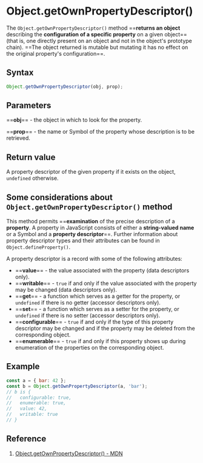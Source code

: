 # Object.getOwnPropertyDescriptor()

The `Object.getOwnPropertyDescriptor()` method ==**returns an object** describing the **configuration of a specific property** on a given object== (that is, one directly present on an object and not in the object's prototype chain). ==The object returned is mutable but mutating it has no effect on the original property's configuration==.

## Syntax

```js
Object.getOwnPropertyDescriptor(obj, prop);
```

## Parameters

==**obj**== - the object in which to look for the property.

==**prop**== - the name or Symbol of the property whose description is to be retrieved.

## Return value

A property descriptor of the given property if it exists on the object, `undefined` otherwise.

## Some considerations about `Object.getOwnPropertyDescriptor()` method

This method permits ==**examination** of the precise description of a **property**. A property in JavaScript consists of either a **string-valued name** or a Symbol and a **property descriptor**==. Further information about property descriptor types and their attributes can be found in `Object.defineProperty()`.

A property descriptor is a record with some of the following attributes:

- ==**value**== - the value associated with the property (data descriptors only).
- ==**writable**== - `true` if and only if the value associated with the property may be changed (data descriptors only).
- ==**get**== - a function which serves as a getter for the property, or `undefined` if there is no getter (accessor descriptors only).
- ==**set**== - a function which serves as a setter for the property, or `undefined` if there is no setter (accessor descriptors only).
- ==**configurable**== - `true` if and only if the type of this property descriptor may be changed and if the property may be deleted from the corresponding object.
- ==**enumerable**== - `true` if and only if this property shows up during enumeration of the properties on the corresponding object.

## Example

```js
const a = { bar: 42 };
const b = Object.getOwnPropertyDescriptor(a, 'bar');
// b is {
//   configurable: true,
//   enumerable: true,
//   value: 42,
//   writable: true
// }
```

## Reference

1. [Object.getOwnPropertyDescriptor() - MDN](https://developer.mozilla.org/en-US/docs/Web/JavaScript/Reference/Global_Objects/Object/getOwnPropertyDescriptor)
